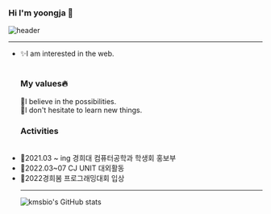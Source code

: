 ### Hi I'm yoongja 👋
![header](https://capsule-render.vercel.app/api?type=egg&color=gradient&height=300&section=header&text=yoongja&fontSize=90)

***

<ul style="list-style-type:disc;">
  <li>✨I am interested in the web.</li>
  <br>
  <h3>My values🔥</h3>
  🌹I believe in the possibilities.
  <br>
  🌹I don't hesitate to learn new things.
  
  <br>
  <h3>Activities</h3>
  <br>
  <li>🖤2021.03 ~ ing 경희대 컴퓨터공학과 학생회 홍보부</li>
  <li>💛2022.03~07 CJ UNIT 대외활동</li>
  <li>🤍2022경희봄 프로그래밍대회 입상</li>

***

![kmsbio's GitHub stats](https://github-readme-stats.vercel.app/api?username=yoongja)

